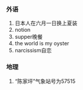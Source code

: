 ### 外语

1. 日本人在六月一日换上夏装
2. notion
3. supper晚餐
4. the world is my oyster
5. narcissism自恋


### 地理

1. “陈家坪”气象站号为57515
